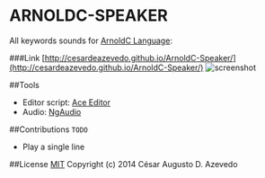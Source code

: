 ARNOLDC-SPEAKER
===============

All keywords sounds for [ArnoldC Language](https://github.com/lhartikk/ArnoldC):

###Link
[http://cesardeazevedo.github.io/ArnoldC-Speaker/](http://cesardeazevedo.github.io/ArnoldC-Speaker/)
![screenshot](http://i.imgur.com/RuTa7Wu.png?1)



##Tools
* Editor script: [Ace Editor](https://github.com/ajaxorg/ace)
* Audio: [NgAudio](https://github.com/danielstern/ngAudio)

##Contributions
  `TODO`
* Play a single line


##License
[MIT](https://github.com/cesardeazevedo/ArnoldC-Speaker/blob/master/LICENSE) Copyright (c) 2014 César Augusto D. Azevedo
